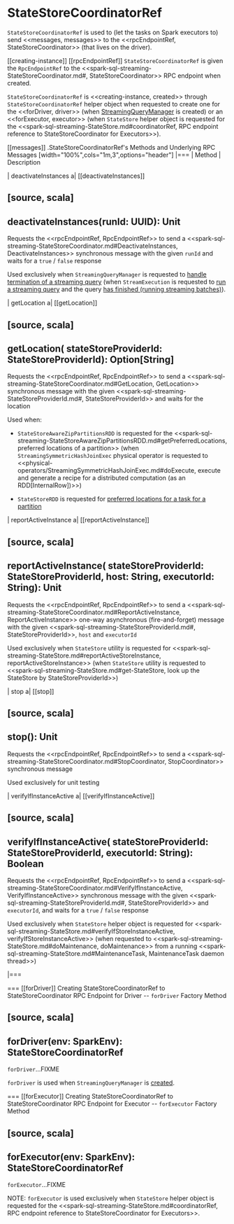 # StateStoreCoordinatorRef

`StateStoreCoordinatorRef` is used to (let the tasks on Spark executors to) send <<messages, messages>> to the <<rpcEndpointRef, StateStoreCoordinator>> (that lives on the driver).

[[creating-instance]]
[[rpcEndpointRef]]
`StateStoreCoordinatorRef` is given the `RpcEndpointRef` to the <<spark-sql-streaming-StateStoreCoordinator.md#, StateStoreCoordinator>> RPC endpoint when created.

`StateStoreCoordinatorRef` is <<creating-instance, created>> through `StateStoreCoordinatorRef` helper object when requested to create one for the <<forDriver, driver>> (when [StreamingQueryManager](StreamingQueryManager.md#stateStoreCoordinator) is created) or an <<forExecutor, executor>> (when `StateStore` helper object is requested for the <<spark-sql-streaming-StateStore.md#coordinatorRef, RPC endpoint reference to StateStoreCoordinator for Executors>>).

[[messages]]
.StateStoreCoordinatorRef's Methods and Underlying RPC Messages
[width="100%",cols="1m,3",options="header"]
|===
| Method
| Description

| deactivateInstances
a| [[deactivateInstances]]

[source, scala]
----
deactivateInstances(runId: UUID): Unit
----

Requests the <<rpcEndpointRef, RpcEndpointRef>> to send a <<spark-sql-streaming-StateStoreCoordinator.md#DeactivateInstances, DeactivateInstances>> synchronous message with the given `runId` and waits for a `true` / `false` response

Used exclusively when `StreamingQueryManager` is requested to [handle termination of a streaming query](StreamingQueryManager.md#notifyQueryTermination) (when `StreamExecution` is requested to [run a streaming query](StreamExecution.md#runStream) and the query [has finished (running streaming batches)](StreamExecution.md#runStream-finally)).

| getLocation
a| [[getLocation]]

[source, scala]
----
getLocation(
  stateStoreProviderId: StateStoreProviderId): Option[String]
----

Requests the <<rpcEndpointRef, RpcEndpointRef>> to send a <<spark-sql-streaming-StateStoreCoordinator.md#GetLocation, GetLocation>> synchronous message with the given <<spark-sql-streaming-StateStoreProviderId.md#, StateStoreProviderId>> and waits for the location

Used when:

* `StateStoreAwareZipPartitionsRDD` is requested for the <<spark-sql-streaming-StateStoreAwareZipPartitionsRDD.md#getPreferredLocations, preferred locations of a partition>> (when `StreamingSymmetricHashJoinExec` physical operator is requested to <<physical-operators/StreamingSymmetricHashJoinExec.md#doExecute, execute and generate a recipe for a distributed computation (as an RDD[InternalRow])>>)

* `StateStoreRDD` is requested for [preferred locations for a task for a partition](StateStoreRDD.md#getPreferredLocations)

| reportActiveInstance
a| [[reportActiveInstance]]

[source, scala]
----
reportActiveInstance(
  stateStoreProviderId: StateStoreProviderId,
  host: String,
  executorId: String): Unit
----

Requests the <<rpcEndpointRef, RpcEndpointRef>> to send a <<spark-sql-streaming-StateStoreCoordinator.md#ReportActiveInstance, ReportActiveInstance>> one-way asynchronous (fire-and-forget) message with the given <<spark-sql-streaming-StateStoreProviderId.md#, StateStoreProviderId>>, `host` and `executorId`

Used exclusively when `StateStore` utility is requested for <<spark-sql-streaming-StateStore.md#reportActiveStoreInstance, reportActiveStoreInstance>> (when `StateStore` utility is requested to <<spark-sql-streaming-StateStore.md#get-StateStore, look up the StateStore by StateStoreProviderId>>)

| stop
a| [[stop]]

[source, scala]
----
stop(): Unit
----

Requests the <<rpcEndpointRef, RpcEndpointRef>> to send a <<spark-sql-streaming-StateStoreCoordinator.md#StopCoordinator, StopCoordinator>> synchronous message

Used exclusively for unit testing

| verifyIfInstanceActive
a| [[verifyIfInstanceActive]]

[source, scala]
----
verifyIfInstanceActive(
  stateStoreProviderId: StateStoreProviderId,
  executorId: String): Boolean
----

Requests the <<rpcEndpointRef, RpcEndpointRef>> to send a <<spark-sql-streaming-StateStoreCoordinator.md#VerifyIfInstanceActive, VerifyIfInstanceActive>> synchronous message with the given <<spark-sql-streaming-StateStoreProviderId.md#, StateStoreProviderId>> and `executorId`, and waits for a `true` / `false` response

Used exclusively when `StateStore` helper object is requested for <<spark-sql-streaming-StateStore.md#verifyIfStoreInstanceActive, verifyIfStoreInstanceActive>> (when requested to <<spark-sql-streaming-StateStore.md#doMaintenance, doMaintenance>> from a running <<spark-sql-streaming-StateStore.md#MaintenanceTask, MaintenanceTask daemon thread>>)

|===

=== [[forDriver]] Creating StateStoreCoordinatorRef to StateStoreCoordinator RPC Endpoint for Driver -- `forDriver` Factory Method

[source, scala]
----
forDriver(env: SparkEnv): StateStoreCoordinatorRef
----

`forDriver`...FIXME

`forDriver` is used when `StreamingQueryManager` is [created](StreamingQueryManager.md#stateStoreCoordinator).

=== [[forExecutor]] Creating StateStoreCoordinatorRef to StateStoreCoordinator RPC Endpoint for Executor -- `forExecutor` Factory Method

[source, scala]
----
forExecutor(env: SparkEnv): StateStoreCoordinatorRef
----

`forExecutor`...FIXME

NOTE: `forExecutor` is used exclusively when `StateStore` helper object is requested for the <<spark-sql-streaming-StateStore.md#coordinatorRef, RPC endpoint reference to StateStoreCoordinator for Executors>>.
